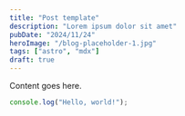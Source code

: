 ```yaml
---
title: "Post template"
description: "Lorem ipsum dolor sit amet"
pubDate: "2024/11/24"
heroImage: "/blog-placeholder-1.jpg"
tags: ["astro", "mdx"]
draft: true
---
```


Content goes here.

```js
console.log("Hello, world!");
```

